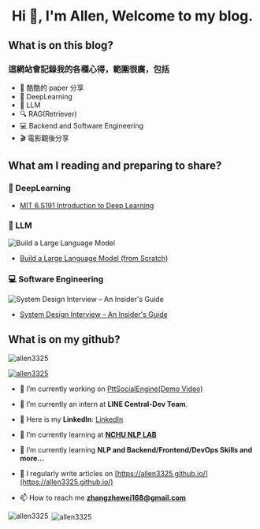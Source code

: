 <h1 align="center">Hi 👋, I'm Allen, Welcome to my blog.</h1>

## What is on this blog?

### 這網站會記錄我的各種心得，範圍很廣，包括
- 📄 酷酷的 paper 分享
- 🧠 DeepLearning
- 🤖 LLM
- 🔍 RAG(Retriever)
- 💻 Backend and Software Engineering
- 🎬 電影觀後分享

## What am I reading and preparing to share?

### 🧠 DeepLearning
- [MIT 6.S191 Introduction to Deep Learning](https://introtodeeplearning.com/)

### 🤖 LLM
![Build a Large Language Model](https://books.google.com.tw/books/publisher/content?id=scIgEQAAQBAJ&printsec=frontcover&img=1&zoom=1&edge=curl&imgtk=AFLRE73N_YRx7N7u8s2tD-mGg0FzeOs2T3jT1dqTGUOGfWgfoCLhJ4X8-TLcYp7UUYWwFEa4g1S6a3HXHefXWqzpPaqSnJyTwSaPfJ8mOgYeFx0wTAoU1ecncJ3H2uJlJiLvF7QFiczD)
- [Build a Large Language Model (from Scratch)](https://www.manning.com/books/build-a-large-language-model-from-scratch)

### 💻 Software Engineering
![System Design Interview – An Insider's Guide](https://books.google.com.tw/books/content?id=TZWmzQEACAAJ&printsec=frontcover&img=1&zoom=1&imgtk=AFLRE70fICSLYhwZGBk_rW3Ot7Bzn6YeqzUD93sUkfUf3Gt0pV8hCYbriwEyzuhokxRjnMWIgySy1rB4s2sfWHe5BIBQk7MFAgNhjpoak8n-oHSGAXIr3ZOaWJcOY2W8Giqy3CFm8EBu)
- [System Design Interview – An Insider's Guide](https://books.google.com.tw/books/about/System_Design_Interview.html?id=TZWmzQEACAAJ&redir_esc=y)

## What is on my github?

<p align="left"> <img src="https://komarev.com/ghpvc/?username=allen3325&label=Profile%20views&color=0e75b6&style=plastic" alt="allen3325" /> </p>

<p align="left"> <a href="https://github.com/ryo-ma/github-profile-trophy"><img src="https://github-profile-trophy.vercel.app/?username=allen3325" alt="allen3325" /></a> </p>

- 🔭 I’m currently working on [PttSocialEngine(Demo Video)](https://youtu.be/w4JUcbv-jlQ)

- 💼 I’m currently an intern at **LINE Central-Dev Team**.

- 🔗 Here is my **LinkedIn**: [LinkedIn](https://www.linkedin.com/in/allen-chang-baomovie)

- 📖 I’m currently learning at **[NCHU NLP LAB](https://nlpnchu.org/)**

- 🌱 I’m currently learning **NLP and Backend/Frontend/DevOps Skills and more...**

- 📝 I regularly write articles on [https://allen3325.github.io/](https://allen3325.github.io/)

- 📫 How to reach me **zhangzhewei168@gmail.com**

<!-- <h3 align="left">Languages and Tools:</h3>
<p align="left"> <a href="https://go.dev/" target="_blank" rel="noreferrer"> <img src="https://raw.githubusercontent.com/devicons/devicon/master/icons/go/go-original.svg" alt="go" width="40" height="40"/> </a>
<a href="https://aws.amazon.com" target="_blank" rel="noreferrer"> <img src="https://raw.githubusercontent.com/devicons/devicon/master/icons/amazonwebservices/amazonwebservices-original-wordmark.svg" alt="aws" width="40" height="40"/> </a> <a href="https://getbootstrap.com" target="_blank" rel="noreferrer"> <img src="https://raw.githubusercontent.com/devicons/devicon/master/icons/bootstrap/bootstrap-plain-wordmark.svg" alt="bootstrap" width="40" height="40"/> </a> <a href="https://www.w3schools.com/css/" target="_blank" rel="noreferrer"> <img src="https://raw.githubusercontent.com/devicons/devicon/master/icons/css3/css3-original-wordmark.svg" alt="css3" width="40" height="40"/> </a> <a href="https://www.docker.com/" target="_blank" rel="noreferrer"> <img src="https://raw.githubusercontent.com/devicons/devicon/master/icons/docker/docker-original-wordmark.svg" alt="docker" width="40" height="40"/> </a> <a href="https://firebase.google.com/" target="_blank" rel="noreferrer"> <img src="https://www.vectorlogo.zone/logos/firebase/firebase-icon.svg" alt="firebase" width="40" height="40"/> </a> <a href="hexo.io/" target="_blank" rel="noreferrer"> <img src="https://www.vectorlogo.zone/logos/hexoio/hexoio-icon.svg" alt="hexo" width="40" height="40"/> </a> <a href="https://www.w3.org/html/" target="_blank" rel="noreferrer"> <img src="https://raw.githubusercontent.com/devicons/devicon/master/icons/html5/html5-original-wordmark.svg" alt="html5" width="40" height="40"/> </a> <a href="https://www.java.com" target="_blank" rel="noreferrer"> <img src="https://raw.githubusercontent.com/devicons/devicon/master/icons/java/java-original.svg" alt="java" width="40" height="40"/> </a> <a href="https://developer.mozilla.org/en-US/docs/Web/JavaScript" target="_blank" rel="noreferrer"> <img src="https://raw.githubusercontent.com/devicons/devicon/master/icons/javascript/javascript-original.svg" alt="javascript" width="40" height="40"/> </a> <a href="https://www.jenkins.io" target="_blank" rel="noreferrer"> <img src="https://www.vectorlogo.zone/logos/jenkins/jenkins-icon.svg" alt="jenkins" width="40" height="40"/> </a> <a href="https://www.mongodb.com/" target="_blank" rel="noreferrer"> <img src="https://raw.githubusercontent.com/devicons/devicon/master/icons/mongodb/mongodb-original-wordmark.svg" alt="mongodb" width="40" height="40"/> </a> <a href="https://www.mysql.com/" target="_blank" rel="noreferrer"> <img src="https://raw.githubusercontent.com/devicons/devicon/master/icons/mysql/mysql-original-wordmark.svg" alt="mysql" width="40" height="40"/> </a> <a href="https://nodejs.org" target="_blank" rel="noreferrer"> <img src="https://raw.githubusercontent.com/devicons/devicon/master/icons/nodejs/nodejs-original-wordmark.svg" alt="nodejs" width="40" height="40"/> </a> <a href="https://www.php.net" target="_blank" rel="noreferrer"> <img src="https://raw.githubusercontent.com/devicons/devicon/master/icons/php/php-original.svg" alt="php" width="40" height="40"/> </a> <a href="https://postman.com" target="_blank" rel="noreferrer"> <img src="https://www.vectorlogo.zone/logos/getpostman/getpostman-icon.svg" alt="postman" width="40" height="40"/> </a> <a href="https://www.python.org" target="_blank" rel="noreferrer"> <img src="https://raw.githubusercontent.com/devicons/devicon/master/icons/python/python-original.svg" alt="python" width="40" height="40"/> </a> <a href="https://reactjs.org/" target="_blank" rel="noreferrer"> <img src="https://raw.githubusercontent.com/devicons/devicon/master/icons/react/react-original-wordmark.svg" alt="react" width="40" height="40"/> </a> <a href="https://www.selenium.dev" target="_blank" rel="noreferrer"> <img src="https://raw.githubusercontent.com/detain/svg-logos/780f25886640cef088af994181646db2f6b1a3f8/svg/selenium-logo.svg" alt="selenium" width="40" height="40"/> </a> <a href="https://spring.io/" target="_blank" rel="noreferrer"> <img src="https://www.vectorlogo.zone/logos/springio/springio-icon.svg" alt="spring" width="40" height="40"/> </a> <a href="https://www.tensorflow.org" target="_blank" rel="noreferrer"> <img src="https://www.vectorlogo.zone/logos/tensorflow/tensorflow-icon.svg" alt="tensorflow" width="40" height="40"/> </a> </p> -->

<p><img align="left" src="https://github-readme-stats.vercel.app/api/top-langs?username=allen3325&show_icons=true&theme=dracula&locale=en&layout=compact" alt="allen3325" /></p>

<p>&nbsp;<img align="center" src="https://github-readme-stats.vercel.app/api?username=allen3325&show_icons=true&theme=dracula&locale=en" alt="allen3325" /></p>

<!-- <p><img align="center" src="https://github-readme-streak-stats.herokuapp.com/?user=allen3325&theme=highcontrast" alt="allen3325" /></p> -->
